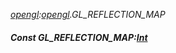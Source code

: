 _[opengl](../../modules/opengl/opengl-module.md):[opengl](../../modules/opengl/opengl-module.md).GL\_REFLECTION\_MAP_
##### Const GL\_REFLECTION\_MAP:[Int](../../modules/wonkey/wonkey-types-int.md)

